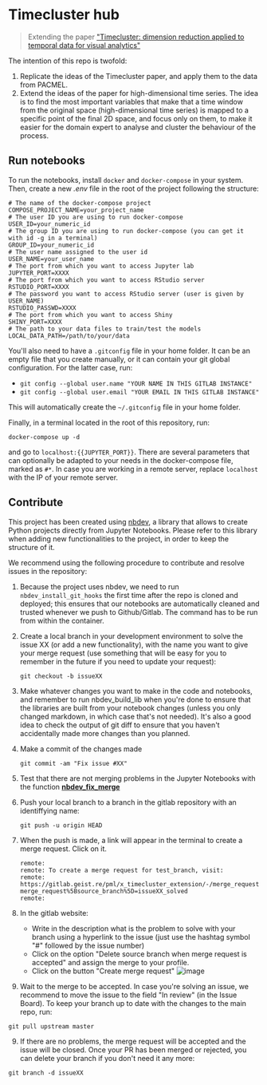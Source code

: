 # Timecluster hub
> Extending the paper ["Timecluster: dimension reduction applied to temporal data for visual analytics"](https://link.springer.com/article/10.1007/s00371-019-01673-y) 


The intention of this repo is twofold:
1. Replicate the ideas of the Timecluster paper, and apply them to the data from PACMEL.
2. Extend the ideas of the paper for high-dimensional time series. The idea is to find the most important variables that make that a time window from
the original space (high-dimensional time series) is mapped to a specific point of the final 2D space, and focus only on them, to make it easier for the
domain expert to analyse and cluster the behaviour of the process.

## Run notebooks

To run the notebooks, install `docker` and `docker-compose` in your system. 
Then, create a new *.env* file in the root of the project following the structure:
```
# The name of the docker-compose project
COMPOSE_PROJECT_NAME=your_project_name
# The user ID you are using to run docker-compose
USER_ID=your_numeric_id
# The group ID you are using to run docker-compose (you can get it with id -g in a terminal)
GROUP_ID=your_numeric_id
# The user name assigned to the user id
USER_NAME=your_user_name
# The port from which you want to access Jupyter lab
JUPYTER_PORT=XXXX
# The port from which you want to access RStudio server
RSTUDIO_PORT=XXXX
# The password you want to access RStudio server (user is given by USER_NAME)
RSTUDIO_PASSWD=XXXX
# The port from which you want to access Shiny
SHINY_PORT=XXXX
# The path to your data files to train/test the models
LOCAL_DATA_PATH=/path/to/your/data
```

You'll also need to have a `.gitconfig` file in your home folder. It can be an empty file that you create manually, or it can contain your git global configuration. For the latter case, run:
- `git config --global user.name "YOUR NAME IN THIS GITLAB INSTANCE"`
- `git config --global user.email "YOUR EMAIL IN THIS GITLAB INSTANCE"`

This will automatically create the `~/.gitconfig` file in your home folder.

Finally, in a terminal located in the root of this repository, run:

```docker-compose up -d```

and go to `localhost:{{JUPYTER_PORT}}`. There are several parameters that can optionally be adapted to your needs in the docker-compose file, marked as `#*`. In case you are working in a remote server, replace `localhost` with the IP of your remote server.


## Contribute
This project has been created using [nbdev](https://github.com/fastai/nbdev), a library that allows to create Python projects directly from Jupyter Notebooks. Please refer to this library when adding new functionalities to the project, in order to keep the structure of it.

We recommend using the following procedure to contribute and resolve issues in the repository:

1. Because the project uses nbdev, we need to run `nbdev_install_git_hooks` the first time after the repo is cloned and deployed; this ensures that our notebooks are automatically cleaned and trusted whenever we push to Github/Gitlab. The command has to be run from within the container. 

1. Create a local branch in your development environment to solve the issue XX (or add a new functionality), with the name you want to give your merge request (use something that will be easy for you to remember in the future if you need to update your request):
    ```
    git checkout -b issueXX
    ```

2. Make whatever changes you want to make in the code and notebooks, and remember to run nbdev_build_lib when you're done to ensure that the libraries are built from your notebook changes (unless you only changed markdown, in which case that's not needed). It's also a good idea to check the output of git diff to ensure that you haven't accidentally made more changes than you planned.

3. Make a commit of the changes made
    ``` 
    git commit -am "Fix issue #XX"
    ```

4. Test that there are not merging problems in the Jupyter Notebooks with the function [**nbdev_fix_merge**](https://nbdev.fast.ai/cli#nbdev_fix_merge)

5.  Push your local branch to a branch in the gitlab repository with an identiffying name:
    ```
    git push -u origin HEAD
    ```
6. When the push is made, a link will appear in the terminal to create a merge request. Click on it.
    ```
    remote:
    remote: To create a merge request for test_branch, visit:
    remote:   https://gitlab.geist.re/pml/x_timecluster_extension/-/merge_requests/new?merge_request%5Bsource_branch%5D=issueXX_solved
    remote:
    ```
7. In the gitlab website:
    * Write in the description what is the problem to solve with your branch using a hyperlink to the issue (just use the hashtag symbol "#" followed by the issue number) 
    * Click on the option "Delete source branch when merge request is accepted" and assign the merge to your profile.
    * Click on the button "Create merge request"
![image](/uploads/da18a985a69973ad62a60bc6564304b9/image.png)

8. Wait to the merge to be accepted. In case you're solving an issue, we recommend to move the issue to the field "In review" (in the Issue Board). To keep your branch up to date with the changes to the main repo, run:
```
git pull upstream master
```

9. If there are no problems, the merge request will be accepted and the issue will be closed. Once your PR has been merged or rejected, you can delete your branch if you don't need it any more:
```
git branch -d issueXX
```
